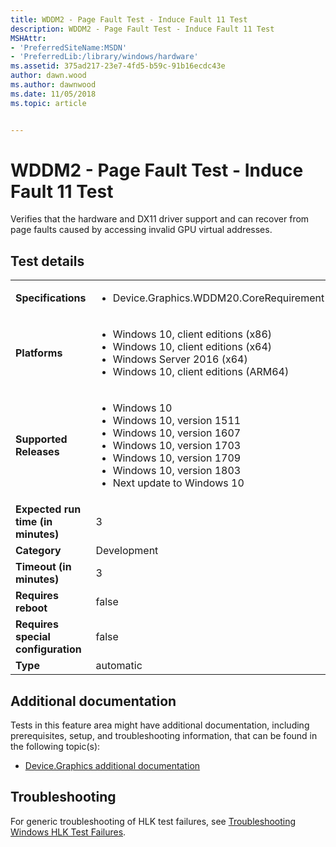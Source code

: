 ```yaml
---
title: WDDM2 - Page Fault Test - Induce Fault 11 Test
description: WDDM2 - Page Fault Test - Induce Fault 11 Test
MSHAttr:
- 'PreferredSiteName:MSDN'
- 'PreferredLib:/library/windows/hardware'
ms.assetid: 375ad217-23e7-4fd5-b59c-91b16ecdc43e
author: dawn.wood
ms.author: dawnwood
ms.date: 11/05/2018
ms.topic: article


---
```


# <span id="p_hlk_test.a99b31db-1b2d-40b4-9e59-7bd546049083"></span>WDDM2 - Page Fault Test - Induce Fault 11 Test


Verifies that the hardware and DX11 driver support and can recover from page faults caused by accessing invalid GPU virtual addresses.

## Test details

|||
|---|---|
| **Specifications**  | <ul><li>Device.Graphics.WDDM20.CoreRequirement</li></ul> |  
| **Platforms**   | <ul><li>Windows 10, client editions (x86)</li><li>Windows 10, client editions (x64)</li><li>Windows Server 2016 (x64)</li><li>Windows 10, client editions (ARM64)</li></ul> |
| **Supported Releases** | <ul><li>Windows 10</li><li>Windows 10, version 1511</li><li>Windows 10, version 1607</li><li>Windows 10, version 1703</li><li>Windows 10, version 1709</li><li>Windows 10, version 1803</li><li>Next update to Windows 10</li></ul> |
|**Expected run time (in minutes)**| 3 |
|**Category**| Development |
|**Timeout (in minutes)**| 3 |
|**Requires reboot**| false |
|**Requires special configuration**| false |
|**Type**| automatic |



## <span id="Additional_documentation"></span><span id="additional_documentation"></span><span id="ADDITIONAL_DOCUMENTATION"></span>Additional documentation


Tests in this feature area might have additional documentation, including prerequisites, setup, and troubleshooting information, that can be found in the following topic(s):

-   [Device.Graphics additional documentation](device-graphics-additional-documentation.md)

## <span id="Troubleshooting"></span><span id="troubleshooting"></span><span id="TROUBLESHOOTING"></span>Troubleshooting


For generic troubleshooting of HLK test failures, see [Troubleshooting Windows HLK Test Failures](../user/troubleshooting-windows-hlk-test-failures.md).











